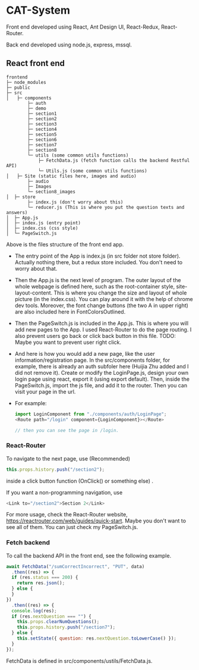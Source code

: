 # CAT-System

Front end developed using React, Ant Design UI, React-Redux, React-Router.

Back end developed using node.js, express, mssql.

## React front end

```
frontend
├─ node_modules
├─ public
├─ src
│	├─ components 
		├─ auth
        ├─ demo
		├─ section1
		├─ section2
		├─ section3
		├─ section4
		├─ section5
		├─ section6
		├─ section7
		├─ section8
		└─ utils (some common utils functions)
			├─ FetchData.js (fetch function calls the backend Restful API)
			└─ Utils.js (some common utils functions)
│	├─ Site (static files here, images and audio)
		├─ audio
		├─ Images
		└─ section8_images
│  ├─ store
		├─ index.js (don't worry about this)
		└─ reducer.js (This is where you put the question texts and answers)
│  ├─ App.js
│  ├─ index.js (entry point)
│  ├─ index.css (css style)
│  └─ PageSwitch.js 
```



Above is the files structure of the front end app. 

- The entry point of the App is index.js (in src folder not store folder).  Actually nothing there, but a redux store included. You don't need to worry about that.

- Then the App.js is the next level of program.  The outer layout of the whole webpage is defined here, such as the root-container style, site-layout-content. This is where you change the size and layout of whole picture (in the index.css). You can play around it with the help of chrome dev tools. Moreover, the font change buttons (the two A in upper right) are also included here in FontColorsOutlined.

- Then the PageSwitch.js is included in the App.js. This is where you will add new pages to the App. I used React-Router to do the page routing. I also prevent users go back or click back button in this file. TODO: Maybe you want to prevent user right click.

- And here is how you would add a new page, like the user information/registration page. In the src/components folder, for example, there is already an auth subfoler here (Huijia Zhu added and I did not remove it). Create or modify the LoginPage.js, design your own login page using react, export it (using export default). Then, inside the PageSwitch.js, import the js file, and add it to the router. Then you can visit your page in the url.

- For example:

  ```javascript
  import LoginComponent from "./components/auth/LoginPage";
  <Route path="/login" component={LoginComponent}></Route>
  
  // then you can see the page in /login.
  ```

### React-Router

To navigate to the next page, use (Recommended)

```javascript
this.props.history.push("/section2");
```

inside a click button function (OnClick() or something else) . 



If you want a non-programming navigation, use 

```javascript
<Link to="/section2">Section 2</Link>
```

For more usage, check the React-Router website, https://reactrouter.com/web/guides/quick-start. Maybe you don't want to see all of them. You can just check my PageSwitch.js.

### Fetch backend

To call the backend API in the front end,  see the following example.

```javascript
await FetchData("/sumCorrectIncorrect", "PUT", data)
  .then((res) => {
  if (res.status === 200) {
    return res.json();
  } else {
  }
})
  .then((res) => {
  console.log(res);
  if (res.nextQuestion === "") {
    this.props.clearNumQuestions();
    this.props.history.push("/section7");
  } else {
    this.setState({ question: res.nextQuestion.toLowerCase() });
  }
});
```

FetchData is defined in src/components/ustils/FetchData.js.
